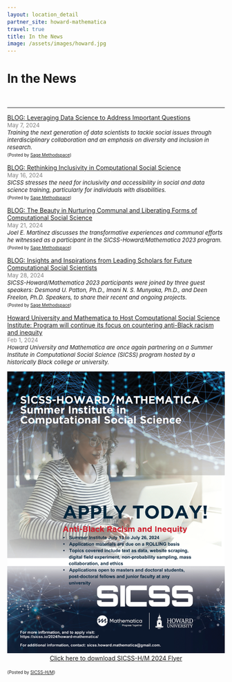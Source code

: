 ```yaml
---
layout: location_detail
partner_site: howard-mathematica
travel: true
title: In the News
image: /assets/images/howard.jpg
---
```


<h1 class="display-4">In the News</h1>
<br />

---

<u>BLOG: Leveraging Data Science to Address Important Questions</u>
<br><font color="grey"><font size="2">May 7, 2024</font></font> 
<br><i><font size = "2">Training the next generation of data scientists to tackle social issues through interdisciplinary collaboration and an emphasis on diversity and inclusion in research. </font></i>
<br><font size = "1">(Posted by <a href="https://researchmethodscommunity.sagepub.com/blog/sicss-leveraging-data-science-to-address-important-questions">Sage Methodspace</a>)</font>


<u>BLOG: Rethinking Inclusivity in Computational Social Science</u>
<br><font color="grey"><font size="2">May 16, 2024</font></font> 
<br><i><font size = "2">SICSS stresses the need for inclusivity and accessibility in social and data science training, particularly for individuals with disabilities.</font></i>
<br><font size = "1">(Posted by <a href="https://researchmethodscommunity.sagepub.com/blog/sicss-rethinking-inclusivity">Sage Methodspace</a>)</font>


<u>BLOG: The Beauty in Nurturing Communal and Liberating Forms of Computational Social Science</u>
<br><font color="grey"><font size="2">May 21, 2024</font></font> 
<br><i><font size = "2">Joel E. Martinez discusses the transformative experiences and communal efforts he witnessed as a participant in the SICSS-Howard/Mathematica 2023 program.</font></i>
<br><font size = "1">(Posted by <a href="https://researchmethodscommunity.sagepub.com/blog/sicss-nurturing-communal-and-liberating-css">Sage Methodspace</a>)</font>


<u>BLOG: Insights and Inspirations from Leading Scholars for Future Computational Social Scientists</u>
<br><font color="grey"><font size="2">May 28, 2024</font></font> 
<br><i><font size = "2">SICSS-Howard/Mathematica 2023 participants were joined by three guest speakers: Desmond U. Patton, Ph.D., Imani N. S. Munyaka, Ph.D., and Deen Freelon, Ph.D. Speakers, to share their recent and ongoing projects. </font></i>
<br><font size = "1">(Posted by <a href="https://researchmethodscommunity.sagepub.com/blog/sicss-insights-and-inspirations">Sage Methodspace</a>)</font>


<u>Howard University and Mathematica to Host Computational Social Science Institute: Program will continue its focus on countering anti-Black racism and inequity</u>
<br><font color="grey"><font size="2">Feb 1, 2024</font></font> 
<br><i><font size = "2">Howard University and Mathematica are once again partnering on a Summer Institute in Computational Social Science (SICSS) program hosted by a historically Black college or university.</font></i>
<p align="center">
  <img width="560" src="/assets/images/SICSS_HOWARD_MATHEMATICA_FLYER_2024_ROLLING-1.png">
  <br><a href="https://github.com/compsocialscience/summer-institute/files/15031860/SICSS_HOWARD_MATHEMATICA_FLYER_2024_ROLLING.pdf"
target="_blank" download>Click here to download SICSS-H/M 2024 Flyer</a>
</p>
<font size = "1">(Posted by <a href="https://twitter.com/sicss_howard">SICSS-H/M</a>)</font>
